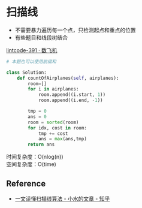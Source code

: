 # 扫描线

- 不需要暴力遍历每一个点，只检测起点和重点的位置
- 有些题目和线段树结合

[lintcode-391 · 数飞机](https://www.lintcode.com/problem/391/)

```python
# 本题也可以使用前缀和

class Solution:
    def countOfAirplanes(self, airplanes):
        room=[]
        for i in airplanes:
            room.append((i.start, 1))
            room.append((i.end, -1))

        tmp = 0
        ans = 0
        room = sorted(room)
        for idx, cost in room:
            tmp += cost
            ans = max(ans,tmp)
        return ans
```

时间复杂度：O(nlog(n)) <br>
空间复杂度：O(time)

## Reference

- [一文读懂扫描线算法 - 小水的文章 - 知乎](https://zhuanlan.zhihu.com/p/103616664)
